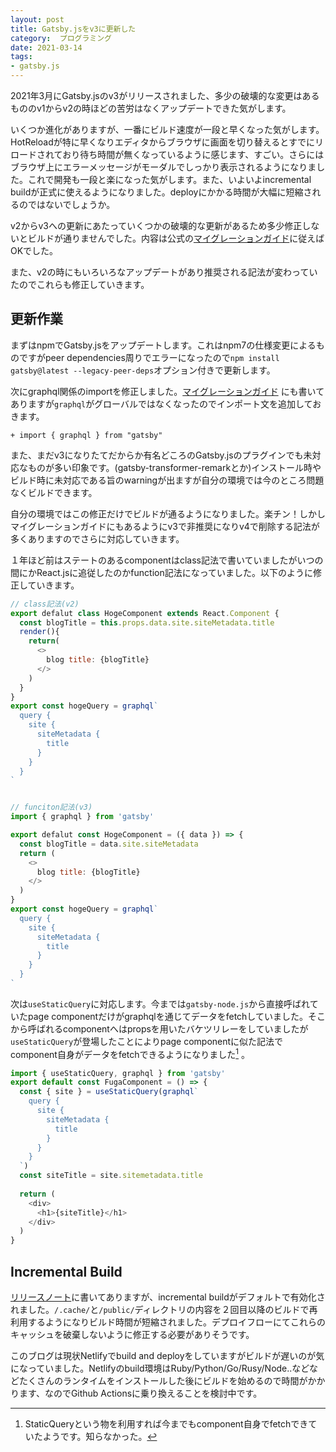 ```yaml
---
layout: post
title: Gatsby.jsをv3に更新した
category:  プログラミング
date: 2021-03-14
tags:
- gatsby.js
---
```



2021年3月にGatsby.jsのv3がリリースされました、多少の破壊的な変更はあるもののv1からv2の時ほどの苦労はなくアップデートできた気がします。

いくつか進化がありますが、一番にビルド速度が一段と早くなった気がします。HotReloadが特に早くなりエディタからブラウザに画面を切り替えるとすでにリロードされており待ち時間が無くなっているように感じます、すごい。さらにはブラウザ上にエラーメッセージがモーダルでしっかり表示されるようになりました。これで開発も一段と楽になった気がします。また、いよいよincremental buildが正式に使えるようになりました。deployにかかる時間が大幅に短縮されるのではないでしょうか。

v2からv3への更新にあたっていくつかの破壊的な更新があるため多少修正しないとビルドが通りませんでした。内容は公式の[マイグレーションガイド](https://www.gatsbyjs.com/docs/reference/release-notes/migrating-from-v2-to-v3/#updating-your-dependencies)に従えばOKでした。

また、v2の時にもいろいろなアップデートがあり推奨される記法が変わっていたのでこれらも修正していきます。

## 更新作業

まずはnpmでGatsby.jsをアップデートします。これはnpm7の仕様変更によるものですがpeer dependencies周りでエラーになったので`npm install gatsby@latest --legacy-peer-deps`オプション付きで更新します。


次にgraphql関係のimportを修正しました。[マイグレーションガイド](https://www.gatsbyjs.com/docs/reference/release-notes/migrating-from-v2-to-v3/#using-a-global-graphql-tag-for-queries ) にも書いてありますが`graphql`がグローバルではなくなったのでインポート文を追加しておきます。
```diff-js
+ import { graphql } from "gatsby"
```

また、まだv3になりたてだからか有名どころのGatsby.jsのプラグインでも未対応なものが多い印象です。(gatsby-transformer-remarkとか)インストール時やビルド時に未対応である旨のwarningが出ますが自分の環境では今のところ問題なくビルドできます。

自分の環境ではこの修正だけでビルドが通るようになりました。楽チン！しかしマイグレーションガイドにもあるようにv3で非推奨になりv4で削除する記法が多くありますのでさらに対応していきます。

１年ほど前はステートのあるcomponentはclass記法で書いていましたがいつの間にかReact.jsに追従したのかfunction記法になっていました。以下のように修正していきます。

```js
// class記法(v2)
export defalut class HogeComponent extends React.Component {
  const blogTitle = this.props.data.site.siteMetadata.title
  render(){
    return(
	  <>
	    blog title: {blogTitle}
	  </>
	)
  }
}
export const hogeQuery = graphql`
  query {
    site {
      siteMetadata {
        title
      }
    }
  }
`


// funciton記法(v3)
import { graphql } from 'gatsby'

export defalut const HogeComponent = ({ data }) => {
  const blogTitle = data.site.siteMetadata
  return (
    <>
      blog title: {blogTitle}
	</>
  )
}
export const hogeQuery = graphql`
  query {
    site {
      siteMetadata {
        title
      }
    }
  }
`
```

次は`useStaticQuery`に対応します。今までは`gatsby-node.js`から直接呼ばれていたpage componentだけがgraphqlを通じてデータをfetchしていました。そこから呼ばれるcomponentへはpropsを用いたバケツリレーをしていましたが`useStaticQuery`が登場したことによりpage componentに似た記法でcomponent自身がデータをfetchできるようになりました[^1] 。

```js
import { useStaticQuery, graphql } from 'gatsby'
export default const FugaComponent = () => {
  const { site } = useStaticQuery(graphql`
	query {
	  site {
	    siteMetadata {
		  title
		}
	  }
	}
  `)
  const siteTitle = site.sitemetadata.title
  
  return (
	<div>
	  <h1>{siteTitle}</h1>
	</div>
  )
}
```

## Incremental Build

[リリースノート](https://www.gatsbyjs.com/docs/reference/release-notes/v3.0/#incremental-builds-in-oss )に書いてありますが、incremental buildがデフォルトで有効化されました。`/.cache/`と`/public/`ディレクトリの内容を２回目以降のビルドで再利用するようになりビルド時間が短縮されました。デプロイフローにてこれらのキャッシュを破棄しないように修正する必要がありそうです。

このブログは現状Netlifyでbuild and deployをしていますがビルドが遅いのが気になっていました。Netlifyのbuild環境はRuby/Python/Go/Rusy/Node..などなどたくさんのランタイムをインストールした後にビルドを始めるので時間がかかります、なのでGithub Actionsに乗り換えることを検討中です。





[^1]: StaticQueryという物を利用すれば今までもcomponent自身でfetchできていたようです。知らなかった。
